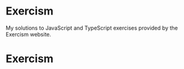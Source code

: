 # Exercism

My solutions to JavaScript and TypeScript exercises provided by the Exercism website.
# Exercism
